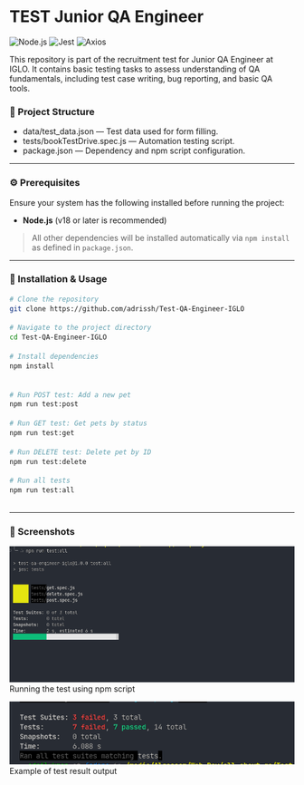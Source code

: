 # TEST Junior QA Engineer

![Node.js](https://img.shields.io/badge/Node.js-18%2B-339933?logo=nodedotjs&logoColor=white)
![Jest](https://img.shields.io/badge/Tested%20with-Jest-C21325?logo=jest&logoColor=white)
![Axios](https://img.shields.io/badge/Uses-Axios-5A29E4?logo=axios&logoColor=white)

This repository is part of the recruitment test for Junior QA Engineer at IGLO. It contains basic testing tasks to assess understanding of QA fundamentals, including test case writing, bug reporting, and basic QA tools.

### 📁 Project Structure

- data/test_data.json — Test data used for form filling.
- tests/bookTestDrive.spec.js — Automation testing script.
- package.json — Dependency and npm script configuration.

---

### ⚙️ Prerequisites

Ensure your system has the following installed before running the project:

- **Node.js** (v18 or later is recommended)

> All other dependencies will be installed automatically via `npm install` as defined in `package.json`.

---

### 🚀 Installation & Usage

```bash
# Clone the repository
git clone https://github.com/adrissh/Test-QA-Engineer-IGLO

# Navigate to the project directory
cd Test-QA-Engineer-IGLO

# Install dependencies
npm install


# Run POST test: Add a new pet
npm run test:post

# Run GET test: Get pets by status
npm run test:get

# Run DELETE test: Delete pet by ID
npm run test:delete

# Run all tests
npm run test:all



```

---

### 📸 Screenshots

![Running test](./img/running%20test.png)  
Running the test using npm script

![Test result](./img/result%20test.png)  
Example of test result output
